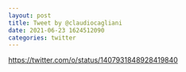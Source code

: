 ```yaml
--- 
layout: post 
title: Tweet by @claudiocagliani 
date: 2021-06-23 1624512090 
categories: twitter 
--- 
```

https://twitter.com/o/status/1407931848928419840
